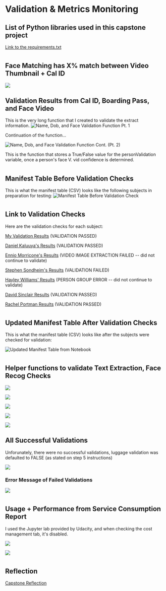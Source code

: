 # Validation & Metrics Monitoring

## List of Python libraries used in this capstone project

[Link to the requirements.txt](./requirements.txt)
#

## Face Matching has X% match between Video Thumbnail + Cal ID

![](val_monitoring_ID_vid_match.png)

## Validation Results from Cal ID, Boarding Pass, and Face Video

This is the very long function that I created to validate the extract information. 
![Name, Dob, and Face Validation Function Pt. 1](revision_name_dob_face_val_function_1.png)

Continuation of the function... 

![Name, Dob, and Face Validation Function Cont. (Pt. 2)](revision_name_dob_face_val_function_2.png)


This is the function that stores a True/False value for the personValidation variable, once a person's face V. vid confidence is determined.

#

## Manifest Table Before Validation Checks
This is what the manifest table (CSV) looks like the following subjects in preparation for testing: 
![Manifest Table Before Validation Check](manifest_table_before_vali_checks.png)
#

## Link to Validation Checks
Here are the validation checks for each subject:

[My Validation Results](./my_results) (VALIDATION PASSED)

[Daniel Kaluuya's Results](./kaluuya_results) (VALIDATION PASSED)

[Ennio Morricone's Results](./morricone_results) (VIDEO IMAGE EXTRACTION FAILED -- did not continue to validate)

[Stephen Sondheim's Results](./sondheim_results) (VALIDATION FAILED)

[Hayley Williams' Results](./williams_results) (PERSON GROUP ERROR -- did not continue to validate)

[David Sinclair Results](./sinclair_results) (VALIDATION PASSED)

[Rachel Portman Results](./portman_results) (VALIDATION PASSED)

#
## Updated Manifest Table After Validation Checks
This is what the manifest table (CSV) looks like after the subjects were checked for validation: 

![Updated Manifest Table from Notebook](updated_manifest_table.png)
#

## Helper functions to validate Text Extraction, Face Recog Checks
![](val_monitoring_name_match_manifest_V_boarding_pass.png)

![](val_monitoring_name_dob_match_manifest_V_cal_ID.png)

![](val_monitoring_name_dob_match_manifest_V_cal_ID_2.png)

![](val_check_function.png)

![](show_kiosk_message_function.png)


## All Successful Validations

Unforunately, there were no successful validations, luggage validation was defaulted to FALSE (as stated on step 5 instructions)


![](luggage_val_false.png)

### Error Message of Failed Validations

![](val_monitoring_call_kiosk_message_function.png)

#

## Usage + Performance from Service Consumption Report

I used the Jupyter lab provided by Udacity, and when checking the cost management tab, it's disabled. 

![](cost_blanked_out.png)

![](service_consumption_report.png)

#

## Reflection 
[Capstone Reflection](./capstone1_reflection.pdf)